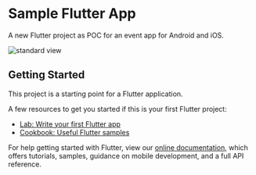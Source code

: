 # Sample Flutter App

A new Flutter project as POC for an event app for Android and iOS.

![standard view](https://drive.google.com/file/d/1IKoYwl1CkLOF-bdfxpbkNgtHVto4RFjO/view?usp=sharing)

## Getting Started

This project is a starting point for a Flutter application.

A few resources to get you started if this is your first Flutter project:

- [Lab: Write your first Flutter app](https://flutter.dev/docs/get-started/codelab)
- [Cookbook: Useful Flutter samples](https://flutter.dev/docs/cookbook)

For help getting started with Flutter, view our
[online documentation](https://flutter.dev/docs), which offers tutorials,
samples, guidance on mobile development, and a full API reference.

